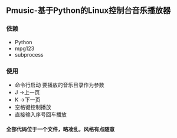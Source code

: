 ## Pmusic-基于Python的Linux控制台音乐播放器

### 依赖
- Python
- mpg123
- subprocess

### 使用
- 命令行启动 要播放的音乐目录作为参数
- J ->上一页
- K ->下一页
- 空格键控制播放
- 直接输入序号回车播放

#### 全部代码位于一个文件，略凌乱，风格有点随意

